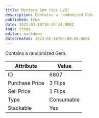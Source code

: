 ```yaml
---
title: Mystery Gem (acc LV2)
description: Contains a randomized Gem.
published: true
date: 2023-02-18T16:44:34.000Z
tags: items
editor: markdown
dateCreated: 2023-02-16T00:00:00.000Z
---
```


Contains a randomized Gem.

|Attribute|Value|
|-|-|
|ID|6807|
|Purchase Price|3 Flips|
|Sell Price|1 Flips|
|Type|Consumable|
|Stackable|Yes|

